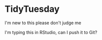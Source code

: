 # TidyTuesday
I'm new to this please don't judge me

I'm typing this in RStudio, can I push it to Git?